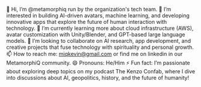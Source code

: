 👋 Hi, I’m @metamorphiq run by the organization's tech team.
👀 I’m interested in building AI-driven avatars, machine learning, and developing innovative apps that explore the future of human interaction with technology.
🌱 I’m currently learning more about cloud infrastructure (AWS), avatar customization with Unity/Blender, and GPT-based large language models.
💞️ I’m looking to collaborate on AI research, app development, and creative projects that fuse technology with spirituality and personal growth.
📫 How to reach me: miqkevin@gmail.com or find me on linkedin in our MetamorphiQ community.
😄 Pronouns: He/Him
⚡ Fun fact: I’m passionate about exploring deep topics on my podcast The Kenzo Confab, where I dive into discussions about AI, geopolitics, history, and the future of humanity!







<!---
metamorphiq/metamorphiq is a ✨ special ✨ repository because its `README.md` (this file) appears on your GitHub profile.
You can click the Preview link to take a look at your changes.
--->
